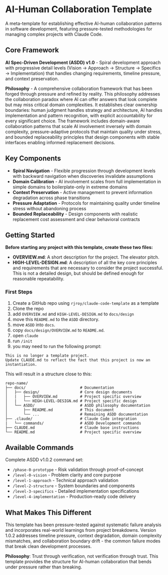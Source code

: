 # AI-Human Collaboration Template

A meta-template for establishing effective AI-human collaboration patterns in software development, featuring pressure-tested methodologies for managing complex projects with Claude Code.

## Core Framework

**AI Spec-Driven Development (ASDD) v1.0** - Spiral development approach with progressive detail levels (Vision → Approach → Structure → Specifics → Implementation) that handles changing requirements, timeline pressure, and context preservation.

**Philosophy** - A comprehensive collaboration framework that has been forged through pressure and refined by reality. This philosophy addresses the collaboration paradox where AI can offer answers that look complete but may miss critical domain complexities. It establishes clear ownership boundaries: human judgment handles strategy and architecture, AI handles implementation and pattern recognition, with explicit accountability for every significant choice. The framework includes domain-aware collaboration patterns that scale AI involvement inversely with domain complexity, pressure-adaptive protocols that maintain quality under stress, and bounded replaceability principles that design components with stable interfaces enabling informed replacement decisions.

## Key Components

- **Spiral Navigation** - Flexible progression through development levels with backward navigation when discoveries invalidate assumptions
- **Domain Calibration** - AI involvement scales from full implementation in simple domains to boilerplate-only in extreme domains
- **Context Preservation** - Active management to prevent information degradation across phase transitions
- **Pressure Adaptation** - Protocols for maintaining quality under timeline stress without abandoning process
- **Bounded Replaceability** - Design components with realistic replacement cost assessment and clear behavioral contracts

## Getting Started

**Before starting any project with this template, create these two files:**

- **OVERVIEW.md**: A short description for the project. The elevator pitch.
- **HIGH-LEVEL-DESIGN.md**: A description of all the key core principles and requirements that are necessary to consider the project successful. This is not a detailed design, but should be defined enough for reasonable repeatability.

### First Steps

1. Create a GitHub repo using `rjroy/claude-code-template` as a template
2. Clone the repo
3. add `OVERVIEW.md` and `HIGH-LEVEL-DESIGN.md` to `docs/design`
4. move this `README.md` to the `ASDD` directory.
5. move `ASDD` into `docs`.
6. copy `docs/design/OVERVIEW.md` to `README.md`.
7. open `claude`
8. run `/init`
9. you may need to run the following prompt:
```
This is no longer a template project.
Update CLAUDE.md to reflect the fact that this project is now an instantiation.
```

This will result in a structure close to this:

```
repo-name/
├── docs/                        # Documentation
│   ├── design/                  # Core design documents
│   |   ├── OVERVIEW.md          # Project specific overview
│   |   └── HIGH-LEVEL-DESIGN.md # Project specific design
│   └── ASDD/                    # ASDD philosophy documentation
│       ├── README.md            # This document
│       └── ...                  # Remaining ASDD documentation
├── .claude/                     # Claude Code integration
|   └── commands/                # ASDD Development commands
├── CLAUDE.md                    # Claude base instructions
└── README.md                    # Project specific overview
```

## Available Commands

Complete ASDD v1.0.2 command set:
- `/phase-0-prototype` - Risk validation through proof-of-concept
- `/level-0-vision` - Problem clarity and core purpose
- `/level-1-approach` - Technical approach validation
- `/level-2-structure` - System boundaries and components
- `/level-3-specifics` - Detailed implementation specifications
- `/level-4-implementation` - Production-ready code delivery

## What Makes This Different

This template has been pressure-tested against systematic failure analysis and incorporates real-world learnings from project breakdowns. Version 1.0.2 addresses timeline pressure, context degradation, domain complexity mismatches, and collaboration boundary drift - the common failure modes that break clean development processes.

**Philosophy**: Trust through verification, not verification through trust. This template provides the structure for AI-human collaboration that bends under pressure rather than breaking.
